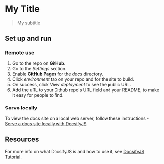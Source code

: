 # My Title
> My subtitle


## Set up and run

### Remote use

1. Go to the repo on **GitHub**.
2. Go to the _Settings_ section.
3. Enable **GitHub Pages** for the _docs_ directory.
4. Click _environment_ tab on your repo and for the site to build.
5. On success, click _View deployment_ to see the public URL.
6. Add the uRL to your Github repo's URL field and your README, to make it easy for people to find.

### Serve locally

To view the docs site on a local web server, follow these instructions - [Serve a docs site locally with DocsifyJS](https://gist.github.com/abpanic/1e5ef827664de555a7affe9702864287)


## Resources

For more info on what DocsifyJS is and how to use it, see [DocsifyJS Tutorial](https://learn-docsify.netlify.app/#/?id=serve-a-docsify-site-locally).
